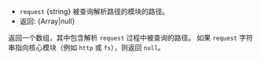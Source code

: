 <!-- YAML
added: v8.9.0
-->

* `request` {string} 被查询解析路径的模块的路径。
* 返回: {Array|null}

返回一个数组，其中包含解析 `request` 过程中被查询的路径。
如果 `request` 字符串指向核心模块（例如 `http` 或 `fs`），则返回 `null`。
